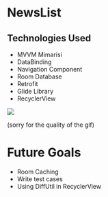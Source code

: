 # NewsList
## Technologies Used
                
+ MVVM Mimarisi
+ DataBinding
+ Navigation Component
+ Room Database
+ Retrofit
+ Glide Library
+ RecyclerView


![](https://github.com/hamzacanbaz/NewsList/blob/master/gif/ezgif-3-41601f80981a.gif)

(sorry for the quality of the gif)

# Future Goals
+ Room Caching
+ Write test cases
+ Using DiffUtil in RecyclerView

